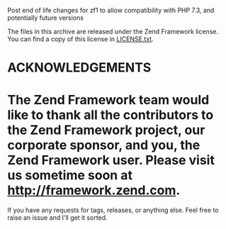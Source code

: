 Post end of life changes for zf1 to allow compatibility with PHP 7.3, and potentially future versions

The files in this archive are released under the Zend Framework license.
You can find a copy of this license in [LICENSE.txt](LICENSE.txt).

ACKNOWLEDGEMENTS
================

The Zend Framework team would like to thank all the contributors to the Zend
Framework project, our corporate sponsor, and you, the Zend Framework user.
Please visit us sometime soon at http://framework.zend.com.
=======
If you have any requests for tags, releases, or anything else. Feel free to raise an issue and I'll get it sorted.
